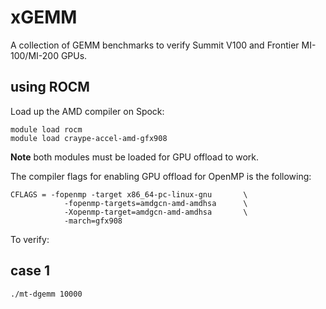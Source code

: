 # xGEMM

A collection of GEMM benchmarks to verify Summit V100 and Frontier MI-100/MI-200 GPUs.


## using ROCM 

Load up the AMD compiler on Spock:

```
module load rocm
module load craype-accel-amd-gfx908
```
**Note** both modules must be loaded for GPU offload to work.


The compiler flags for enabling GPU offload for OpenMP is the following:

```
CFLAGS = -fopenmp -target x86_64-pc-linux-gnu 		\
			-fopenmp-targets=amdgcn-amd-amdhsa   	\
			-Xopenmp-target=amdgcn-amd-amdhsa    	\
			-march=gfx908
```


To verify:



## case 1

```
./mt-dgemm 10000

